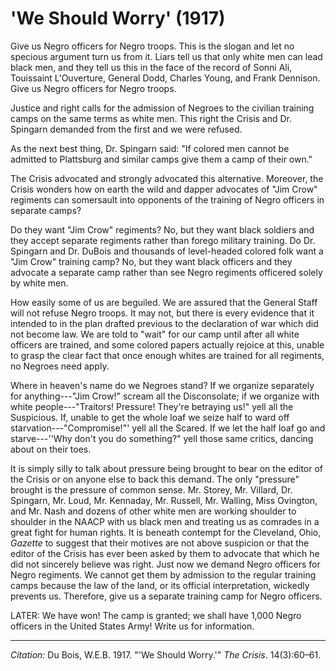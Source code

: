 <!--
title:   'We Should Worry'
author:  Du Bois, W.E.B.
journal: The Crisis
year:    1917
volume:  14
issue:   3
pages:   60-61
-->

# 'We Should Worry' (1917)

Give us Negro officers for Negro troops. This is the slogan and let no specious argument turn us from it. Liars tell us that only white men can lead black men, and they tell us this in the face of the record of Sonni Ali, Touissaint L'Ouverture, General Dodd, Charles Young, and Frank Dennison. Give us Negro officers for Negro troops. 

Justice and right calls for the admission of Negroes to the civilian training camps on the same terms as white men. This right the <span class="small-caps">Crisis</span> and Dr. Spingarn demanded from the first and we were refused. 

As the next best thing, Dr. Spingarn said: "If colored men cannot be admitted to Plattsburg and similar camps give them a camp of their own." 

<span class="small-caps">The Crisis</span> advocated and strongly advocated this alternative. Moreover, the <span class="small-caps">Crisis</span> wonders how on earth the wild and dapper advocates of "Jim Crow" regiments can somersault into opponents of the training of Negro officers in separate camps? 

Do they want "Jim Crow" regiments? No, but they want black soldiers and they accept separate regiments rather than forego military training. Do Dr. Spingarn and Dr. DuBois and thousands of level-headed colored folk want a "Jim Crow" training camp? No, but they want black officers and they advocate a separate camp rather than see Negro regiments officered solely by white men. 

How easily some of us are beguiled. We are assured that the General Staff will not refuse Negro troops. It may not, but there is every evidence that it intended to in the plan drafted previous to the declaration of war which did not become law. We are told to "wait" for our camp until after all white officers are trained, and some colored papers actually rejoice at this, unable to grasp the clear fact that once enough whites are trained for all regiments, no Negroes need apply. 

Where in heaven's name do we Negroes stand? If we organize separately for anything---"Jim Crow!" scream all the Disconsolate; if we organize with white people---"Traitors! Pressure! They're betraying us!" yell all the Suspicious. If, unable to get the whole loaf we seize half to ward off starvation---"Compromise!"' yell all the Scared. If we let the half loaf go and starve---''Why don't you do something?" yell those same critics, dancing about on their toes. 

It is simply silly to talk about pressure being brought to bear on the editor of the <span class="small-caps">Crisis</span> or on anyone else to back this demand. The only "pressure" brought is the pressure of common sense. Mr. Storey, Mr. Villard, Dr. Spingarn, Mr. Loud, Mr. Kennaday, Mr. Russell, Mr. Walling, Miss Ovington, and Mr. Nash and dozens of other white men are working shoulder to shoulder in the NAACP with us black men and treating us as comrades in a great fight for human rights. It is beneath contempt for the Cleveland, Ohio, *Gazette* to suggest that their motives are not above suspicion or that the editor of the <span class="small-caps">Crisis</span> has ever been asked by them to advocate that which he did not sincerely believe was right. Just now we demand Negro officers for Negro regiments. We cannot get them by admission to the regular training camps because the law of the land, or its official interpretation, wickedly prevents us. Therefore, give us a separate training camp for Negro officers. 

LATER: We have won! The camp is granted; we shall have 1,000 Negro officers in the United States Army! Write us for information. 

______________
*Citation:* Du Bois, W.E.B. 1917. "'We Should Worry.'" *The Crisis*. 14(3):60&ndash;61.
